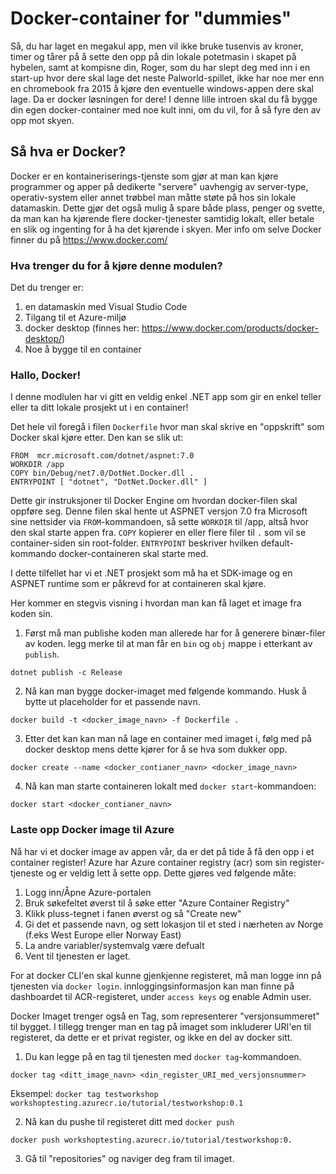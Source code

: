 # Docker-container for "dummies" 

Så, du har laget en megakul app, men vil ikke bruke tusenvis av kroner, timer og tårer på å sette den opp på din lokale potetmasin i skapet på hybelen, samt at kompisne din, Roger, som du har slept deg med inn i en start-up hvor dere skal lage det neste Palworld-spillet, ikke har noe mer enn en chromebook fra 2015 å kjøre den eventuelle windows-appen dere skal lage. Da er docker løsningen for dere! I denne lille introen skal du få bygge din egen docker-container med noe kult inni, om du vil, for å så fyre den av opp mot skyen. 

## Så hva er Docker? 
Docker er en kontaineriserings-tjenste som gjør at man kan kjøre programmer og apper på dedikerte "servere" uavhengig av server-type, operativ-system eller annet trøbbel man måtte støte på hos sin lokale datamaskin. Dette gjør det også mulig å spare både plass, penger og svette, da man kan ha kjørende flere docker-tjenester samtidig lokalt, eller betale en slik og ingenting for å ha det kjørende i skyen. Mer info om selve Docker finner du på https://www.docker.com/ 

### Hva trenger du for å kjøre denne modulen? 
Det du trenger er:

1. en datamaskin med Visual Studio Code
2. Tilgang til et Azure-miljø
3. docker desktop (finnes her: https://www.docker.com/products/docker-desktop/)
4. Noe å bygge til en container

### Hallo, Docker! 
I denne modlulen har vi gitt en veldig enkel .NET app som gir en enkel teller eller ta ditt lokale prosjekt ut i en container! 

Det hele vil foregå i filen `Dockerfile` hvor man skal skrive en "oppskrift" som Docker skal kjøre etter. Den kan se slik ut:

```
FROM  mcr.microsoft.com/dotnet/aspnet:7.0
WORKDIR /app
COPY bin/Debug/net7.0/DotNet.Docker.dll .
ENTRYPOINT [ "dotnet", "DotNet.Docker.dll" ]
```

Dette gir instruksjoner til Docker Engine om hvordan docker-filen skal oppføre seg. Denne filen skal hente ut ASPNET versjon 7.0 fra Microsoft sine nettsider via `FROM`-kommandoen, så sette `WORKDIR` til /app, altså hvor den skal starte appen fra. `COPY` kopierer en eller flere filer til `.` som vil se container-siden sin root-folder. 
`ENTRYPOINT` beskriver hvilken default-kommando docker-containeren skal starte med.

I dette tilfellet har vi et .NET prosjekt som må ha et SDK-image og en ASPNET runtime som er påkrevd for at containeren skal kjøre. 

Her kommer en stegvis visning i hvordan man kan få laget et image fra koden sin. 
1. Først må man publishe koden man allerede har for å generere binær-filer av koden. legg merke til at man får en `bin` og `obj` mappe i etterkant av `publish`.

```
dotnet publish -c Release  
```

2. Nå kan man bygge docker-imaget med følgende kommando. Husk å bytte ut placeholder for et passende navn.

```
docker build -t <docker_image_navn> -f Dockerfile .
```


3. Etter det kan kan man nå lage en container med imaget i, følg med på docker desktop mens dette kjører for å se hva som dukker opp. 
```
docker create --name <docker_contianer_navn> <docker_image_navn>
```
4. Nå kan man starte containeren lokalt med `docker start`-kommandoen:
```
docker start <docker_contianer_navn>
```

### Laste opp Docker image til Azure

Nå har vi et docker image av appen vår, da er det på tide å få den opp i et container register! Azure har Azure container registry (acr) som sin register-tjeneste og er veldig lett å sette opp. Dette gjøres ved følgende måte: 

1. Logg inn/Åpne Azure-portalen
2. Bruk søkefeltet øverst til å søke etter "Azure Container Registry" 
3. Klikk pluss-tegnet i fanen øverst og så "Create new"  
4. Gi det et passende navn, og sett lokasjon til et sted i nærheten av Norge (f.eks West Europe eller Norway East)
5. La andre variabler/systemvalg være defualt
6. Vent til tjenesten er laget. 

For at docker CLI'en skal kunne gjenkjenne registeret, må man logge inn på tjenesten via `docker login`. innloggingsinformasjon kan man finne på dashboardet til ACR-registeret, under `access keys` og enable Admin user. 

Docker Imaget trenger også en Tag, som representerer "versjonsummeret" til bygget. I tillegg trenger man en tag på imaget som inkluderer URI'en til registeret, da dette er et privat register, og ikke en del av docker sitt. 

1. Du kan legge på en tag til tjenesten med `docker tag`-kommandoen. 
```
docker tag <ditt_image_navn> <din_register_URI_med_versjonsnummer>
```
Eksempel: `docker tag testworkshop workshoptesting.azurecr.io/tutorial/testworkshop:0.1`

2. Nå kan du pushe til registeret ditt med `docker push`

```
docker push workshoptesting.azurecr.io/tutorial/testworkshop:0.
```

3. Gå til "repositories" og naviger deg fram til imaget.
